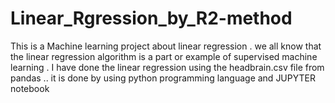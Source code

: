 # Linear_Rgression_by_R2-method
This is a Machine learning project about linear regression . we all know that the linear regression algorithm is a part or example of supervised machine learning . I have done the linear regression using the headbrain.csv file from pandas .. it is done by using python programming language and JUPYTER notebook 
